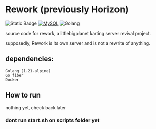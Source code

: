 # Rework (previously Horizon)
![Static Badge](https://img.shields.io/badge/Powered%20by-Docker-blue.svg) [![MySQL](https://img.shields.io/badge/MySQL-4479A1?logo=mysql&logoColor=fff)](#) ![Golang](https://img.shields.io/badge/golang-00ADD8?&style=plastic&logo=go&logoColor=white)

source code for rework, a littlebigplanet karting server revival project.

supposedly, Rework is its own server and is not a rewrite of anything.

## dependencies:
```
Golang (1.21-alpine)
Go fiber
Docker
```

## How to run
nothing yet, check back later
### dont run start.sh on scripts folder yet
